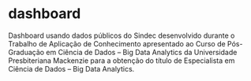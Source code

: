 # dashboard
 Dashboard usando dados públicos do Sindec desenvolvido durante o Trabalho de Aplicação de Conhecimento apresentado ao Curso de Pós-Graduação em Ciência de Dados – Big Data Analytics da Universidade Presbiteriana Mackenzie para a obtenção do título de Especialista em Ciência de Dados – Big Data Analytics.  
